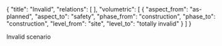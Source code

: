<rasaeco-meta>
{
    "title": "Invalid",
    "relations": [
    ],
    "volumetric": [
        { 
            "aspect_from": "as-planned", "aspect_to": "safety",
            "phase_from": "construction", "phase_to": "construction",
            "level_from": "site", "level_to": "totally invalid"
        }
    ]
}
</rasaeco-meta>

Invalid scenario
